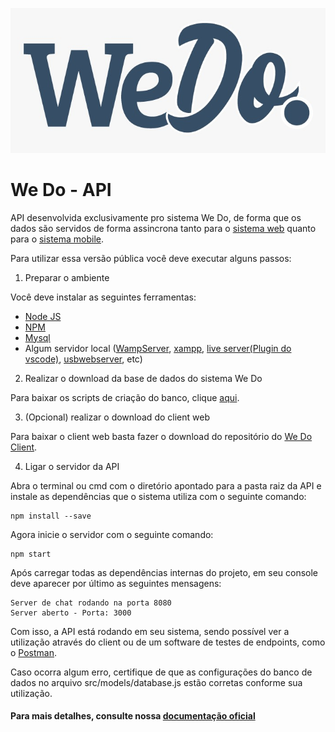 ![](https://github.com/marcos96x/We-Do-Client/blob/master/img/we-do2.jpeg)  

# We Do - API  

API desenvolvida exclusivamente pro sistema We Do, de forma que os dados são servidos de forma assincrona tanto para o [sistema web](https://github.com/marcos96x/We-Do-Client) quanto para o [sistema mobile](https://github.com/Luuck4s/We-Do-Mobile).  

Para utilizar essa versão pública você deve executar alguns passos: 

1. Preparar o ambiente  

Você deve instalar as seguintes ferramentas:

- [Node JS](https://nodejs.org/en/)
- [NPM](https://www.npmjs.com/)
- [Mysql](https://www.mysql.com/)
- Algum servidor local ([WampServer](http://www.wampserver.com/en/), [xampp](https://www.apachefriends.org/pt_br/download.html), [live server(Plugin do vscode)](https://marketplace.visualstudio.com/items?itemName=ritwickdey.LiveServer), [usbwebserver](https://www.usbwebserver.net/webserver/), etc)

2. Realizar o download da base de dados do sistema We Do  

Para baixar os scripts de criação do banco, clique [aqui](https://github.com/marcos96x/we-do-database).  

3. (Opcional) realizar o download do client web  

Para baixar o client web basta fazer o download do repositório do [We Do Client](https://github.com/marcos96x/we-do-client).  

4. Ligar o servidor da API  

Abra o terminal ou cmd com o diretório apontado para a pasta raiz da API e instale as dependências que o sistema utiliza com o seguinte comando:  

```
npm install --save
```

Agora inicie o servidor com o seguinte comando:  

```
npm start
```

Após carregar todas as dependências internas do projeto, em seu console deve aparecer por último as seguintes mensagens:  

```
Server de chat rodando na porta 8080
Server aberto - Porta: 3000
```  

Com isso, a API está rodando em seu sistema, sendo possível ver a utilização através do client ou de um software de testes de endpoints, como o [Postman](https://www.getpostman.com).  

Caso ocorra algum erro, certifique de que as configurações do banco de dados no arquivo src/models/database.js estão corretas conforme sua utilização.  

#### Para mais detalhes, consulte nossa [documentação oficial](https://google.com)
